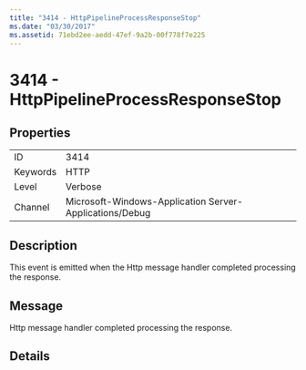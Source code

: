```yaml
---
title: "3414 - HttpPipelineProcessResponseStop"
ms.date: "03/30/2017"
ms.assetid: 71ebd2ee-aedd-47ef-9a2b-00f778f7e225
---
```

# 3414 - HttpPipelineProcessResponseStop
## Properties  
  
|||  
|-|-|  
|ID|3414|  
|Keywords|HTTP|  
|Level|Verbose|  
|Channel|Microsoft-Windows-Application Server-Applications/Debug|  
  
## Description  
 This event is emitted when the Http message handler completed processing the response.  
  
## Message  
 Http message handler completed processing the response.  
  
## Details
